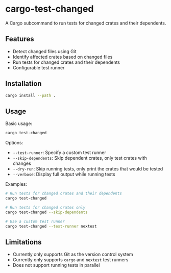 # cargo-test-changed

A Cargo subcommand to run tests for changed crates and their dependents.

## Features

- Detect changed files using Git
- Identify affected crates based on changed files
- Run tests for changed crates and their dependents
- Configurable test runner

## Installation

```bash
cargo install --path .
```

## Usage

Basic usage:
```bash
cargo test-changed
```

Options:
- `--test-runner`: Specify a custom test runner
- `--skip-dependents`: Skip dependent crates, only test crates with changes
- `--dry-run`: Skip running tests, only print the crates that would be tested
- `--verbose`: Display full output while running tests

Examples:
```bash
# Run tests for changed crates and their dependents
cargo test-changed

# Run tests for changed crates only
cargo test-changed --skip-dependents

# Use a custom test runner
cargo test-changed --test-runner nextest
```

## Limitations

- Currently only supports Git as the version control system
- Currently only supports `cargo` and `nextest` test runners
- Does not support running tests in parallel
